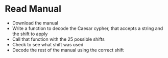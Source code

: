 # Read Manual

* Download the manual
* Write a function to decode the Caesar cypher, that accepts a string and the shift to apply
* Call that function with the 25 possible shifts
* Check to see what shift was used
* Decode the rest of the manual using the correct shift

